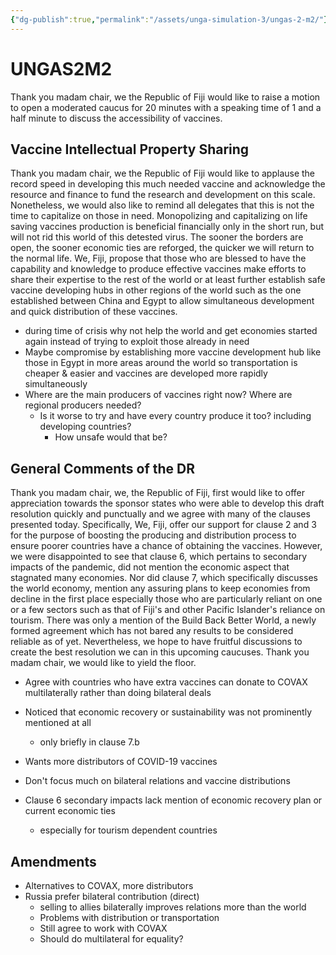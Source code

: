 ```yaml
---
{"dg-publish":true,"permalink":"/assets/unga-simulation-3/ungas-2-m2/"}
---
```


# UNGAS2M2

Thank you madam chair, we the Republic of Fiji would like to raise a motion to open a moderated caucus for 20 minutes with a speaking time of 1 and a half minute to discuss the accessibility of vaccines.

## Vaccine Intellectual Property Sharing

Thank you madam chair, we the Republic of Fiji would like to applause the record speed in developing this much needed vaccine and acknowledge the resource and finance to fund the research and development on this scale. Nonetheless, we would also like to remind all delegates that this is not the time to capitalize on those in need. Monopolizing and capitalizing on life saving vaccines production is beneficial financially only in the short run, but will not rid this world of this detested virus. The sooner the borders are open, the sooner economic ties are reforged, the quicker we will return to the normal life. We, Fiji, propose that those who are blessed to have the capability and knowledge to produce effective vaccines make efforts to share their expertise to the rest of the world or at least further establish safe vaccine developing hubs in other regions of the world such as the one established between China and Egypt to allow simultaneous development and quick distribution of these vaccines.

- during time of crisis why not help the world and get economies started again instead of trying to exploit those already in need
- Maybe compromise by establishing more vaccine development hub like those in Egypt in more areas around the world so transportation is cheaper & easier and vaccines are developed more rapidly simultaneously
- Where are the main producers of vaccines right now? Where are regional producers needed?
    - Is it worse to try and have every country produce it too? including developing countries?
        - How unsafe would that be?

## General Comments of the DR

Thank you madam chair, we, the Republic of Fiji, first would like to offer appreciation towards the sponsor states who were able to develop this draft resolution quickly and punctually and we agree with many of the clauses presented today. Specifically, We, Fiji, offer our support for clause 2 and 3 for the purpose of boosting the producing and distribution process to ensure poorer countries have a chance of obtaining the vaccines. However, we were disappointed to see that clause 6, which pertains to secondary impacts of the pandemic, did not mention the economic aspect that stagnated many economies. Nor did clause 7, which specifically discusses the world economy, mention any assuring plans to keep economies from decline in the first place especially those who are particularly reliant on one or a few sectors such as that of Fiji's and other Pacific Islander's reliance on tourism. There was only a mention of the Build Back Better World, a newly formed agreement which has not bared any results to be considered reliable as of yet. Nevertheless, we hope to have fruitful discussions to create the best resolution we can in this upcoming caucuses. Thank you madam chair, we would like to yield the floor.

- Agree with countries who have extra vaccines can donate to COVAX multilaterally rather than doing bilateral deals
- Noticed that economic recovery or sustainability was not prominently mentioned at all
    - only briefly in clause 7.b

- Wants more distributors of COVID-19 vaccines
- Don't focus much on bilateral relations and vaccine distributions
- Clause 6 secondary impacts lack mention of economic recovery plan or current economic ties
    - especially for tourism dependent countries

## Amendments

- Alternatives to COVAX, more distributors
- Russia prefer bilateral contribution (direct)
    - selling to allies bilaterally improves relations more than the world
    - Problems with distribution or transportation
    - Still agree to work with COVAX
    - Should do multilateral for equality?